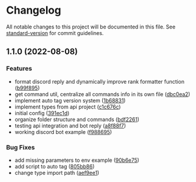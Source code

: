 # Changelog

All notable changes to this project will be documented in this file. See [standard-version](https://github.com/conventional-changelog/standard-version) for commit guidelines.

## 1.1.0 (2022-08-08)


### Features

* format discord reply and dynamically improve rank formatter function ([b99f895](https://github.com/marcelosj3/project-csgo-dashboard-rank/commit/b99f895b0d841177e5ca1ff0f878e417af82d999))
* get command util, centralize all commands info in its own file ([dbc0ea2](https://github.com/marcelosj3/project-csgo-dashboard-rank/commit/dbc0ea2006e48af5e108c17eb829a10c4594afed))
* implement auto tag version system ([1b68831](https://github.com/marcelosj3/project-csgo-dashboard-rank/commit/1b68831705cb9b1c676e3605ed84d7075602885d))
* implement types from api project ([c1c676c](https://github.com/marcelosj3/project-csgo-dashboard-rank/commit/c1c676c8d2beef7aa7b0f8be4b452188db922ccd))
* initial config ([391ec1d](https://github.com/marcelosj3/project-csgo-dashboard-rank/commit/391ec1dc6e44c97cd9d4876fa85c2f8d0647bbc7))
* organize folder structure and commands ([bdf2261](https://github.com/marcelosj3/project-csgo-dashboard-rank/commit/bdf2261a753b686f184aa14d6c57797bb9f52d38))
* testing api integration and bot reply ([a8f88f7](https://github.com/marcelosj3/project-csgo-dashboard-rank/commit/a8f88f7b9339edc548ac1a3fd666cc86725f2616))
* working discord bot example ([f988695](https://github.com/marcelosj3/project-csgo-dashboard-rank/commit/f988695446bf51f068711fb4da3e5810911e7d66))


### Bug Fixes

* add missing parameters to env example ([90b6e75](https://github.com/marcelosj3/project-csgo-dashboard-rank/commit/90b6e75290b343a6c4ae21e2bd286880fdcfc92b))
* add script to auto tag ([805bb86](https://github.com/marcelosj3/project-csgo-dashboard-rank/commit/805bb862783481177d6cb7f733bf746392944197))
* change type import path ([aef9ee1](https://github.com/marcelosj3/project-csgo-dashboard-rank/commit/aef9ee14b20ca981e42ff7386694554314b0696e))
